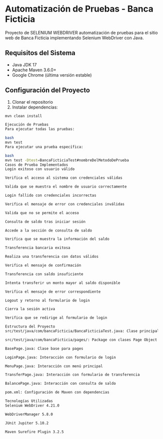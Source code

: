 # Automatización de Pruebas - Banca Ficticia

Proyecto de SELENIUM WEBDRIVER automatización de pruebas para el sitio web de Banca Ficticia implementando Selenium WebDriver con Java.

## Requisitos del Sistema
- Java JDK 17
- Apache Maven 3.6.0+
- Google Chrome (última versión estable)

## Configuración del Proyecto

1. Clonar el repositorio
2. Instalar dependencias:
```bash
mvn clean install

Ejecución de Pruebas
Para ejecutar todas las pruebas:

bash
mvn test
Para ejecutar una prueba específica:

bash
mvn test -Dtest=BancaFicticiaTest#nombreDelMetodoDePrueba
Casos de Prueba Implementados
Login exitoso con usuario válido

Verifica el acceso al sistema con credenciales válidas

Valida que se muestra el nombre de usuario correctamente

Login fallido con credenciales incorrectas

Verifica el mensaje de error con credenciales inválidas

Valida que no se permite el acceso

Consulta de saldo tras iniciar sesión

Accede a la sección de consulta de saldo

Verifica que se muestra la información del saldo

Transferencia bancaria exitosa

Realiza una transferencia con datos válidos

Verifica el mensaje de confirmación

Transferencia con saldo insuficiente

Intenta transferir un monto mayor al saldo disponible

Verifica el mensaje de error correspondiente

Logout y retorno al formulario de login

Cierra la sesión activa

Verifica que se redirige al formulario de login

Estructura del Proyecto
src/test/java/com/bancaFicticia/BancaFicticiaTest.java: Clase principal de pruebas

src/test/java/com/bancaFicticia/pages/: Package con clases Page Object

BasePage.java: Clase base para pages

LoginPage.java: Interacción con formulario de login

MenuPage.java: Interacción con menú principal

TransferPage.java: Interacción con formulario de transferencia

BalancePage.java: Interacción con consulta de saldo

pom.xml: Configuración de Maven con dependencias

Tecnologías Utilizadas
Selenium WebDriver 4.21.0

WebDriverManager 5.8.0

JUnit Jupiter 5.10.2

Maven Surefire Plugin 3.2.5
